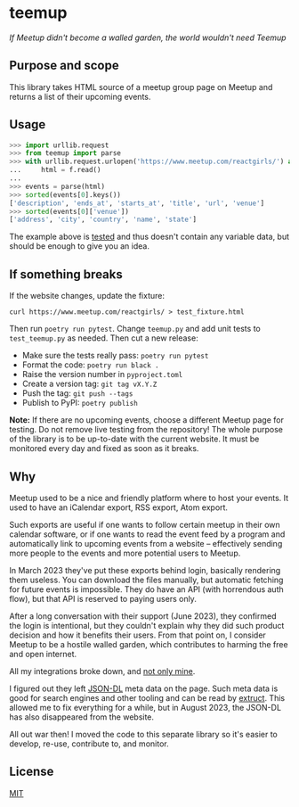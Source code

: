 # teemup

_If Meetup didn't become a walled garden, the world wouldn't need Teemup_

## Purpose and scope

This library takes HTML source of a meetup group page on Meetup and returns a list of their upcoming events.

## Usage

```python
>>> import urllib.request
>>> from teemup import parse
>>> with urllib.request.urlopen('https://www.meetup.com/reactgirls/') as f:
...     html = f.read()
...
>>> events = parse(html)
>>> sorted(events[0].keys())
['description', 'ends_at', 'starts_at', 'title', 'url', 'venue']
>>> sorted(events[0]['venue'])
['address', 'city', 'country', 'name', 'state']

```

The example above is [tested](https://docs.pytest.org/doctest.html) and thus doesn't contain any variable data, but should be enough to give you an idea.

## If something breaks

If the website changes, update the fixture:

```
curl https://www.meetup.com/reactgirls/ > test_fixture.html
```

Then run `poetry run pytest`.
Change `teemup.py` and add unit tests to `test_teemup.py` as needed.
Then cut a new release:

-   Make sure the tests really pass: `poetry run pytest`
-   Format the code: `poetry run black .`
-   Raise the version number in `pyproject.toml`
-   Create a version tag: `git tag vX.Y.Z`
-   Push the tag: `git push --tags`
-   Publish to PyPI: `poetry publish`

**Note:** If there are no upcoming events, choose a different Meetup page for testing.
Do not remove live testing from the repository!
The whole purpose of the library is to be up-to-date with the current website.
It must be monitored every day and fixed as soon as it breaks.

## Why

Meetup used to be a nice and friendly platform where to host your events.
It used to have an iCalendar export, RSS export, Atom export.

Such exports are useful if one wants to follow certain meetup in their own calendar software, or if one wants to read the event feed by a program and automatically link to upcoming events from a website – effectively sending more people to the events and more potential users to Meetup.

In March 2023 they've put these exports behind login, basically rendering them useless.
You can download the files manually, but automatic fetching for future events is impossible.
They do have an API (with horrendous auth flow), but that API is reserved to paying users only.

After a long conversation with their support (June 2023), they confirmed the login is intentional, but they couldn't explain why they did such product decision and how it benefits their users.
From that point on, I consider Meetup to be a hostile walled garden, which contributes to harming the free and open internet.

All my integrations broke down, and [not only mine](https://wordpress.org/support/topic/trouble-with-meetup-calendars-please-read/).

I figured out they left [JSON-DL](https://schema.org/) meta data on the page.
Such meta data is good for search engines and other tooling and can be read by [extruct](https://github.com/scrapinghub/extruct/).
This allowed me to fix everything for a while, but in August 2023, the JSON-DL has also disappeared from the website.

All out war then!
I moved the code to this separate library so it's easier to develop, re-use, contribute to, and monitor.

## License

[MIT](LICENSE)
